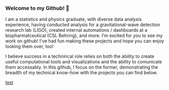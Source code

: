 ### Welcome to my Github! 👋

I am a statistics and physics graduate, with diverse data analysis experience, having conducted analysis for a gravitational-wave detection research lab (LIGO), created internal automations / dashboards at a biopharmatceutical (CSL Behring), and more. I'm excited for you to see my work on github! I've had fun making these projects and hope you can enjoy looking them over, too!

I believe success in a technincal role relies on both the ability to create useful computational tools and visualizations and the ability to comunicate them accessably. In this github, I focus on the former, demonstrating the breadth of my technical know-how with the projects you can find below. 

[test](https://devcracker.medium.com/how-to-add-a-link-or-hyperlink-in-readme-md-file-68752bb6499e)


<!--
**dominicholcomb/dominicholcomb** is a ✨ _special_ ✨ repository because its `README.md` (this file) appears on your GitHub profile.

Here are some ideas to get you started:

- 🔭 I’m currently working on ...
- 🌱 I’m currently learning ...
- 👯 I’m looking to collaborate on ...
- 🤔 I’m looking for help with ...
- 💬 Ask me about ...
- 📫 How to reach me: ...
- 😄 Pronouns: ...
- ⚡ Fun fact: ...
-->
